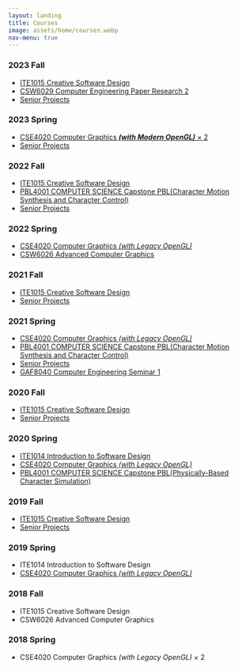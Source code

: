 ```yaml
---
layout: landing
title: Courses
image: assets/home/courses.webp
nav-menu: true
---
```


<section id="one">
<div class="inner">

<h3>2023 Fall</h3>
<ul>
<li><a href="courses/2023-fall-csd.html">ITE1015 Creative Software Design</a></li>
<li><a href="courses/2023-fall-cepr.html">CSW6029 Computer Engineering Paper Research 2</a></li>
<li><a href="courses/2023-fall-senior.html">Senior Projects</a></li>
</ul>

<h3>2023 Spring</h3>
<ul>
<li><a href="courses/2023-spring-cg.html">CSE4020 Computer Graphics <i><b>(with Modern OpenGL)</b></i> × 2</a></li>
<li><a href="courses/2023-spring-senior.html">Senior Projects</a></li>
</ul>

<h3>2022 Fall</h3>
<ul>
<li><a href="courses/2022-fall-csd.html">ITE1015 Creative Software Design</a></li>
<li><a href="courses/2022-fall-pbl.html">PBL4001 COMPUTER SCIENCE Capstone PBL(Character Motion Synthesis and Character Control)</a></li>
<li><a href="courses/2022-fall-senior.html">Senior Projects</a></li>
</ul>

<h3>2022 Spring</h3>
<ul>
<li><a href="courses/2022-spring-cg.html">CSE4020 Computer Graphics <i>(with Legacy OpenGL)</i></a></li>
<li><a href="courses/2022-spring-acg.html">CSW6026 Advanced Computer Graphics</a></li>
</ul>

<h3>2021 Fall</h3>
<ul>
<li><a href="courses/2021-fall-csd.html">ITE1015 Creative Software Design</a></li>
<li><a href="courses/2021-fall-senior.html">Senior Projects</a></li>
</ul>

<h3>2021 Spring</h3>
<ul>
<li><a href="courses/2021-spring-cg.html">CSE4020 Computer Graphics <i>(with Legacy OpenGL)</i></a></li>
<li><a href="courses/2021-spring-pbl.html">PBL4001 COMPUTER SCIENCE Capstone PBL(Character Motion Synthesis and Character Control)</a></li>
<li><a href="courses/2021-spring-senior.html">Senior Projects</a></li>
<li><a href="courses/2021-spring-ces.html">GAF8040 Computer Engineering Seminar 1</a></li>
</ul>

<h3>2020 Fall</h3>
<ul>
<!--<li><a href="courses/2019-fall-csd.html">ITE1015 Creative Software Design</a></li>-->
<li><a href="courses/2020-fall-csd.html">ITE1015 Creative Software Design</a></li>
<li><a href="courses/2020-fall-senior.html">Senior Projects</a></li>
</ul>

<h3>2020 Spring</h3>
<ul>
<li><a href="courses/2020-spring-isd.html">ITE1014 Introduction to Software Design</a></li>
<li><a href="courses/2020-spring-cg.html">CSE4020 Computer Graphics <i>(with Legacy OpenGL)</i></a></li>
<li><a href="courses/2020-spring-pbl.html">PBL4001 COMPUTER SCIENCE Capstone PBL(Physically-Based Character Simulation)</a></li>
</ul>

<h3>2019 Fall</h3>
<ul>
<li><a href="courses/2019-fall-csd.html">ITE1015 Creative Software Design</a></li>
<li><a href="courses/2019-fall-senior.html">Senior Projects</a></li>
</ul>

<h3>2019 Spring</h3>
<ul>
<li>ITE1014 Introduction to Software Design</li>
<li><a href="courses/2019-spring-cg.html">CSE4020 Computer Graphics <i>(with Legacy OpenGL)</i></a></li>
</ul>

<h3>2018 Fall</h3>
<ul>
<li>ITE1015 Creative Software Design</li>
<li>CSW6026 Advanced Computer Graphics</li>
</ul>

<h3>2018 Spring</h3>
<ul>
<li>CSE4020 Computer Graphics <i>(with Legacy OpenGL)</i> × 2</li>
</ul>

</div>
</section>
